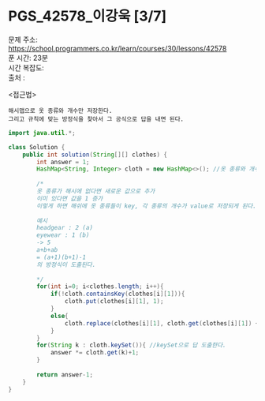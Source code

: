 # PGS_42578_이강욱 [3/7] </br>
문제 주소: https://school.programmers.co.kr/learn/courses/30/lessons/42578 </br>
푼 시간: 23분  </br>
시간 복잡도: </br>
출처 : 

<접근법>
```
해시맵으로 옷 종류와 개수만 저장한다. 
그리고 규칙에 맞는 방정식을 찾아서 그 공식으로 답을 내면 된다. 
```


```java
import java.util.*;

class Solution {
    public int solution(String[][] clothes) {
        int answer = 1;
        HashMap<String, Integer> cloth = new HashMap<>(); //옷 종류와 개수를 저장할 해시맵 선언
        
        /*
        옷 종류가 해시에 없다면 새로운 값으로 추가
        이미 있다면 값을 1 증가
        이렇게 하면 해쉬에 옷 종류들이 key, 각 종류의 개수가 value로 저장되게 된다.
        
        예시
        headgear : 2 (a)
        eyewear : 1 (b)
        -> 5
        a+b+ab
        = (a+1)(b+1)-1
        의 방정식이 도출된다. 
        
        */
        for(int i=0; i<clothes.length; i++){
            if(!cloth.containsKey(clothes[i][1])){
                cloth.put(clothes[i][1], 1);
            }
            else{
                cloth.replace(clothes[i][1], cloth.get(clothes[i][1]) + 1);
            }
        }
        for(String k : cloth.keySet()){ //keySet으로 답 도출한다. 
            answer *= cloth.get(k)+1;
        }
        
        return answer-1;
    }
}
```
